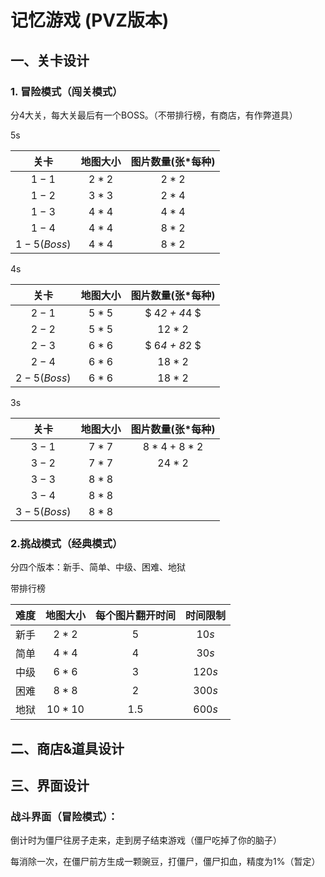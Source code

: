 # 记忆游戏 (PVZ版本)

## 一、关卡设计

### 1. 冒险模式（闯关模式）

分4大关，每大关最后有一个BOSS。（不带排行榜，有商店，有作弊道具）

5s

|    关卡     | 地图大小 | 图片数量(张*每种) |
| :---------: | :------: | :---------------: |
|    $1-1$    |  $2*2$   |       $2*2$       |
|    $1-2$    |  $3*3$   |       $2*4$       |
|    $1-3$    |  $4*4$   |       $4*4$       |
|    $1-4$    |  $4*4$   |       $8*2$       |
| $1-5(Boss)$ |  $4*4$   |       $8*2$       |

4s

|    关卡     | 地图大小 | 图片数量(张*每种) |
| :---------: | :------: | :---------------: |
|    $2-1$    |  $5*5$   |    $ 4*2 + 4*4 $    |
|    $2-2$    |  $5*5$   |      $12*2$       |
|    $2-3$    |  $6*6$   |    $ 6*4 + 8*2 $    |
|    $2-4$    |  $6*6$   |      $18*2$       |
| $2-5(Boss)$ |  $6*6$   |      $18*2$       |

3s

|    关卡     | 地图大小 | 图片数量(张*每种) |
| :---------: | :------: | :---------------: |
|    $3-1$    |  $7*7$   |    $8*4 + 8*2$    |
|    $3-2$    |  $7*7$   |      $24*2$       |
|    $3-3$    |  $8*8$   |                   |
|    $3-4$    |  $8*8$   |                   |
| $3-5(Boss)$ |  $8*8$   |                   |

### 2.挑战模式（经典模式）

分四个版本：新手、简单、中级、困难、地狱

带排行榜

| 难度 | 地图大小 | 每个图片翻开时间 | 时间限制 |
| :--: | :------: | :--------------: | :------: |
| 新手 |  $2*2$   |       $5$        |  $10s$   |
| 简单 |  $4*4$   |       $4$        |  $30s$   |
| 中级 |  $6*6$   |       $3$        |  $120s$  |
| 困难 |  $8*8$   |       $2$        |  $300s$  |
| 地狱 | $10*10$  |      $1.5$       |  $600s$  |

## 二、商店&道具设计





## 三、界面设计

### 战斗界面（冒险模式）：

倒计时为僵尸往房子走来，走到房子结束游戏（僵尸吃掉了你的脑子）

每消除一次，在僵尸前方生成一颗豌豆，打僵尸，僵尸扣血，精度为1%（暂定）

